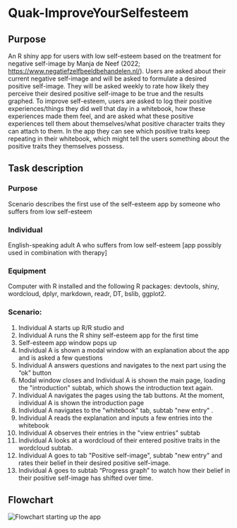 # Quak-ImproveYourSelfesteem

## Purpose
An R shiny app for users with low self-esteem based on the treatment for negative self-image by Manja de Neef (2022; https://www.negatiefzelfbeeldbehandelen.nl/). Users are asked about their current negative self-image and will be asked to formulate a desired positive self-image. They will be asked weekly to rate how likely they perceive their desired positive self-image to be true and the results graphed. To improve self-esteem, users are asked to log their positive experiences/things they did well that day in a whitebook, how these experiences made them feel, and are asked what these positive experiences tell them about themselves/what positive character traits they can attach to them. In the app they can see which positive traits keep repeating in their whitebook, which might tell the users something about the positive traits they themselves possess. 

## Task description

### Purpose
Scenario describes the first use of the self-esteem app by someone who suffers from low self-esteem

### Individual
English-speaking adult A who suffers from low self-esteem [app possibly used in combination with therapy]

### Equipment
Computer with R installed and the following R packages: devtools, shiny, wordcloud, dplyr, markdown, readr, DT, bslib, ggplot2.

### Scenario: 
1. Individual A starts up R/R studio and 
2. Individual A runs the R shiny self-esteem app for the first time
3. Self-esteem app window pops up
4. Individual A is shown a modal window with an explanation about the app and is asked a few questions
5. Individual A answers questions and navigates to the next part using the “ok” button
6. Modal window closes and Individual A is shown the main page, loading the "introduction" subtab, which shows the introduction text again.
7. Individual A navigates the pages using the tab buttons. At the moment, individual A is shown the introduction page
8. Individual A navigates to the "whitebook" tab, subtab "new entry" .
9. Individual A reads the explanation and inputs a few entries into the whitebook
10. Individual A observes their entries in the "view entries" subtab
11. Individual A looks at a wordcloud of their entered positive traits in the wordcloud subtab.
12. Individual A goes to tab "Positive self-image", subtab "new entry" and rates their belief in their desired positive self-image.
13. Individual A goes to subtab “Progress graph” to watch how their belief in their positive self-image has shifted over time.

## Flowchart
![Flowchart starting up the app](inst/images/Flowchart_run_app.png)